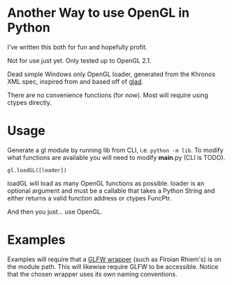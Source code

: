 # Another Way to use OpenGL in Python

I've written this both for fun and hopefully profit.

Not for use just yet. Only tested up to OpenGL 2.1.

Dead simple Windows only OpenGL loader, generated from the Khronos XML spec, inspired from and based off of [glad](https://github.com/Dav1dde/glad).

There are no convenience functions (for now). Most will require using ctypes directly.

# Usage

Generate a gl module by running lib from CLI, i.e. `python -m lib`. To modify what functions are available you will need to modify __main__.py (CLI is TODO).

```
gl.loadGL([loader])
```

loadGL will load as many OpenGL functions as possible. loader is an optional argument and must be a callable that takes a Python String and either returns a valid function address or ctypes FuncPtr.

And then you just... use OpenGL.

# Examples

Examples will require that a [GLFW wrapper](https://github.com/FlorianRhiem/pyGLFW) (such as Flroian Rhiem's) is on the module path. This will likewise require GLFW to be accessible. Notice that the chosen wrapper uses its own naming conventions.

